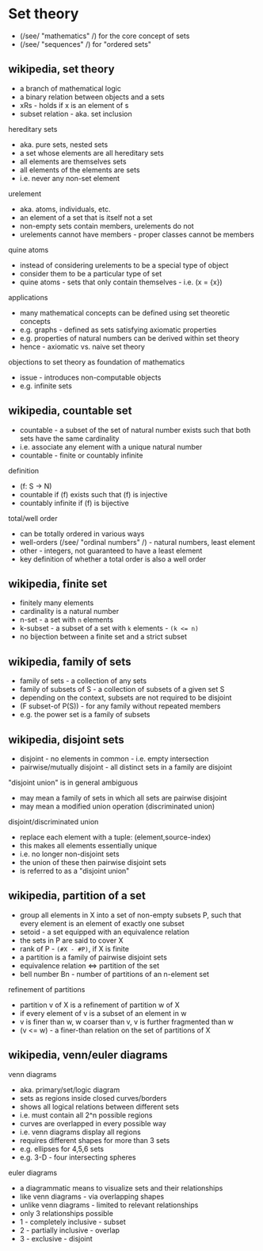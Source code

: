 
<!-- ======================================================================= -->
# Set theory

* (/see/ "mathematics" /) for the core concept of sets
* (/see/ "sequences" /) for "ordered sets"

<!-- ======================================================================= -->
## wikipedia, set theory

* a branch of mathematical logic
* a binary relation between objects and a sets
* xRs - holds if x is an element of s
* subset relation - aka. set inclusion

hereditary sets

* aka. pure sets, nested sets
* a set whose elements are all hereditary sets
* all elements are themselves sets
* all elements of the elements are sets
* i.e. never any non-set element

urelement

* aka. atoms, individuals, etc.
* an element of a set that is itself not a set
* non-empty sets contain members, urelements do not
* urelements cannot have members - proper classes cannot be members

quine atoms

* instead of considering urelements to be a special type of object
* consider them to be a particular type of set
* quine atoms - sets that only contain themselves - i.e. (x = {x})

applications

* many mathematical concepts can be defined using set theoretic concepts
* e.g. graphs - defined as sets satisfying axiomatic properties
* e.g. properties of natural numbers can be derived within set theory
* hence - axiomatic vs. naive set theory

objections to set theory as foundation of mathematics

* issue - introduces non-computable objects
* e.g. infinite sets

<!-- ======================================================================= -->
## wikipedia, countable set

* countable - a subset of the set of natural number exists
  such that both sets have the same cardinality
* i.e. associate any element with a unique natural number
* countable - finite or countably infinite

definition

* (f: S -> N)
* countable if (f) exists such that (f) is injective
* countably infinite if (f) is bijective

total/well order

* can be totally ordered in various ways
* well-orders (/see/ "ordinal numbers" /) - natural numbers, least element
* other - integers, not guaranteed to have a least element
* key definition of whether a total order is also a well order

<!-- ======================================================================= -->
## wikipedia, finite set

* finitely many elements
* cardinality is a natural number
* n-set - a set with `n` elements
* k-subset - a subset of a set with `k` elements - `(k <= n)`
* no bijection between a finite set and a strict subset

<!-- ======================================================================= -->
## wikipedia, family of sets

* family of sets - a collection of any sets
* family of subsets of S - a collection of subsets of a given set S
* depending on the context, subsets are not required to be disjoint
* (F subset-of P(S)) - for any family without repeated members
* e.g. the power set is a family of subsets

<!-- ======================================================================= -->
## wikipedia, disjoint sets

* disjoint - no elements in common - i.e. empty intersection
* pairwise/mutually disjoint - all distinct sets in a family are disjoint

"disjoint union" is in general ambiguous

* may mean a family of sets in which all sets are pairwise disjoint
* may mean a modified union operation (discriminated union)

disjoint/discriminated union

* replace each element with a tuple: (element,source-index)
* this makes all elements essentially unique
* i.e. no longer non-disjoint sets
* the union of these then pairwise disjoint sets
* is referred to as a "disjoint union"

<!-- ======================================================================= -->
## wikipedia, partition of a set

* group all elements in X into a set of non-empty subsets P,
  such that every element is an element of exactly one subset
* setoid - a set equipped with an equivalence relation
* the sets in P are said to cover X
* rank of P - `(#X - #P)`, if X is finite
* a partition is a family of pairwise disjoint sets
* equivalence relation <=> partition of the set
* bell number Bn - number of partitions of an n-element set

refinement of partitions

* partition v of X is a refinement of partition w of X
* if every element of v is a subset of an element in w
* v is finer than w, w coarser than v, v is further fragmented than w
* (v <= w) - a finer-than relation on the set of partitions of X

<!-- ======================================================================= -->
## wikipedia, venn/euler diagrams

venn diagrams

* aka. primary/set/logic diagram
* sets as regions inside closed curves/borders
* shows all logical relations between different sets
* i.e. must contain all 2^n possible regions
* curves are overlapped in every possible way
* i.e. venn diagrams display all regions
* requires different shapes for more than 3 sets
* e.g. ellipses for 4,5,6 sets
* e.g. 3-D - four intersecting spheres

euler diagrams

* a diagrammatic means to visualize sets and their relationships
* like venn diagrams - via overlapping shapes
* unlike venn diagrams - limited to relevant relationships
* only 3 relationships possible
* 1 - completely inclusive - subset
* 2 - partially inclusive - overlap
* 3 - exclusive - disjoint
